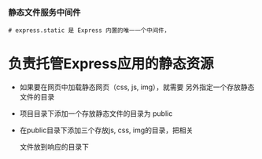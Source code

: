 ### 静态文件服务中间件


```
# express.static 是 Express 内置的唯一一个中间件，

```
# 负责托管Express应用的静态资源

* 如果要在网页中加载静态网页（css, js, img），就需要
  另外指定一个存放静态文件的目录

* 项目目录下添加一个存放静态文件的目录为 public    

* 在public目录下添加三个存放js, css, img的目录，把相关
  
  文件放到响应的目录下

```